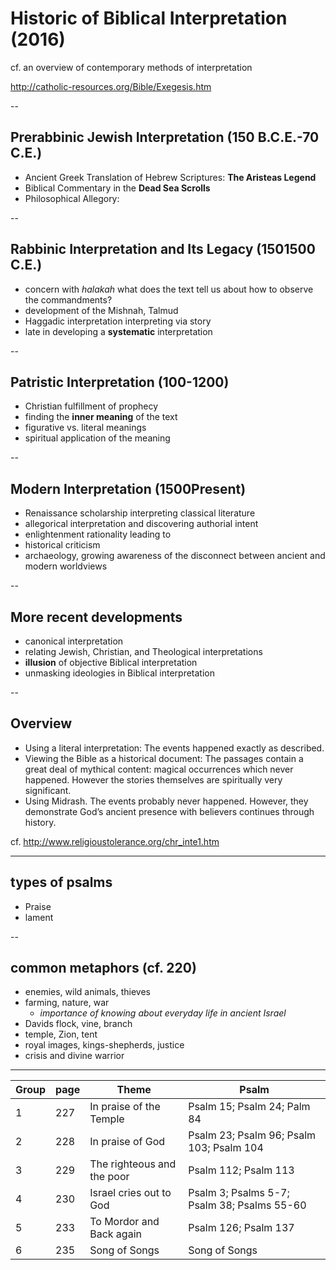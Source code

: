 # Historic of Biblical Interpretation (2016)

cf. an overview of contemporary methods of interpretation

http://catholic-resources.org/Bible/Exegesis.htm

--

## Prerabbinic Jewish Interpretation (150 B.C.E.-70 C.E.)
- Ancient Greek Translation of Hebrew Scriptures: **The Aristeas Legend**
- Biblical Commentary in the **Dead Sea Scrolls**
- Philosophical Allegory: 


--

## Rabbinic Interpretation and Its Legacy (1501500 C.E.)
- concern with *halakah*  what does the text tell us about how to observe the commandments?
- development of the Mishnah, Talmud
- Haggadic interpretation  interpreting via story
- late in developing a **systematic** interpretation

--


## Patristic Interpretation (100-1200)
- Christian fulfillment of prophecy
- finding the **inner meaning** of the text
- figurative vs. literal meanings
- spiritual application of the meaning

--

## Modern Interpretation (1500Present)
- Renaissance scholarship  interpreting classical literature
- allegorical interpretation and discovering authorial intent
- enlightenment rationality leading to 
- historical criticism
- archaeology, growing awareness of the disconnect between ancient and modern worldviews

--

## More recent developments
- canonical interpretation
- relating Jewish, Christian, and Theological interpretations
- **illusion** of objective Biblical interpretation
- unmasking ideologies in Biblical interpretation

--

## Overview


-  Using a literal interpretation: The events happened exactly as described.
-  Viewing the Bible as a historical document: The passages contain a great deal of mythical content:  magical occurrences which never happened. However the stories themselves are spiritually very significant.
-  Using Midrash. The events probably never happened. However, they demonstrate God&rsquo;s ancient presence with believers continues through history.

cf.  <http://www.religioustolerance.org/chr_inte1.htm>



---

## types of psalms

- Praise
- lament

--

## common metaphors (cf. 220)

- enemies, wild animals, thieves
- farming, nature, war
  - *importance of knowing about everyday life in ancient Israel*
- Davids flock, vine, branch
- temple, Zion, tent
- royal images, kings-shepherds, justice
- crisis and divine warrior

 
---

| Group | page | Theme       | Psalm              |
|------|-----|----------------------------|--------------------------------------------|
| 1 | 227 | In praise of the Temple  | Psalm 15; Psalm 24; Palm 84       |
|  2  | 228 | In praise of God     | Psalm 23; Psalm 96; Psalm 103; Psalm 104  |
|  3  | 229 | The righteous and the poor | Psalm 112; Psalm 113        |
|  4  | 230 | Israel cries out to God  | Psalm 3; Psalms 5-7; Psalm 38; Psalms 55-60 |
|  5  | 233 | To Mordor and Back again | Psalm 126; Psalm 137        |
|  6  | 235 | Song of Songs      | Song of Songs           |
